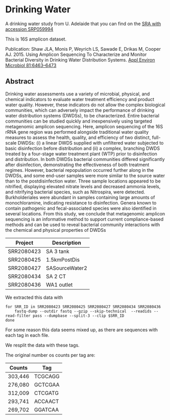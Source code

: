 # Drinking Water

A drinking water study from U. Adelaide that you can find on the [SRA with accession SRP059994](https://www.ncbi.nlm.nih.gov/Traces/study/?acc=SRP059994)

This is 16S amplicon dataset.

Publication:
Shaw JLA, Monis P, Weyrich LS, Sawade E, Drikas M, Cooper AJ. 2015. Using Amplicon Sequencing To Characterize and Monitor Bacterial Diversity in Drinking Water Distribution Systems. [Appl Environ Microbiol 81:6463–6473](http://aem.asm.org/content/81/18/6463.long)


## Abstract

Drinking water assessments use a variety of microbial, physical, and chemical indicators to evaluate water treatment efficiency and product water quality. However, these indicators do not allow the complex biological communities, which can adversely impact the performance of drinking water distribution systems (DWDSs), to be characterized. Entire bacterial communities can be studied quickly and inexpensively using targeted metagenomic amplicon sequencing. Here, amplicon sequencing of the 16S rRNA gene region was performed alongside traditional water quality measures to assess the health, quality, and efficiency of two distinct, full-scale DWDSs: (i) a linear DWDS supplied with unfiltered water subjected to basic disinfection before distribution and (ii) a complex, branching DWDS treated by a four-stage water treatment plant (WTP) prior to disinfection and distribution. In both DWDSs bacterial communities differed significantly after disinfection, demonstrating the effectiveness of both treatment regimes. However, bacterial repopulation occurred further along in the DWDSs, and some end-user samples were more similar to the source water than to the postdisinfection water. Three sample locations appeared to be nitrified, displaying elevated nitrate levels and decreased ammonia levels, and nitrifying bacterial species, such as Nitrospira, were detected. Burkholderiales were abundant in samples containing large amounts of monochloramine, indicating resistance to disinfection. Genera known to contain pathogenic and fecal-associated species were also identified in several locations. From this study, we conclude that metagenomic amplicon sequencing is an informative method to support current compliance-based methods and can be used to reveal bacterial community interactions with the chemical and physical properties of DWDSs

Project | Description
--- | ---
SRR2080423 | SA 3 tank
SRR2080425 | 1.5kmPostDis
SRR2080427 | SASourceWater2
SRR2080434 | SA 2 CT
SRR2080436 | WA1 outlet


We extracted this data with

```
for SRR_ID in SRR2080423 SRR2080425 SRR2080427 SRR2080434 SRR2080436
	fastq-dump --outdir fastq --gzip --skip-technical  --readids --read-filter pass --dumpbase --split-3 --clip $SRR_ID
done
```

For some reason this data seems mixed up, as there are sequences with each tag in each file. 

We resplit the data with these tags.

The original number os counts per tag are:

Counts | Tag
--- | ---
303,446 | TCGCAGG
276,080 | GCTCGAA
312,009 | CTCGATG
293,741 | ACCAACT
269,702 | GGATCAA



